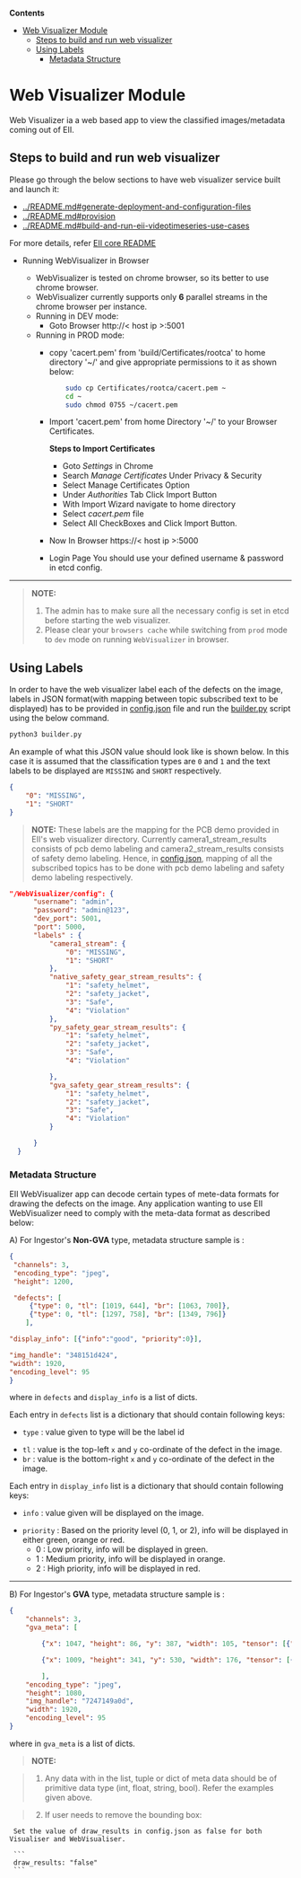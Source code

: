 **Contents**

- [Web Visualizer Module](#web-visualizer-module)
  - [Steps to build and run web visualizer](#steps-to-build-and-run-web-visualizer)
  - [Using Labels](#using-labels)
    - [Metadata Structure](#metadata-structure)

# Web Visualizer Module

Web Visualizer ia a web based app to view the classified images/metadata coming out of EII.

## Steps to build and run web visualizer

Please go through the below sections to have web visualizer service built and launch it:

- [../README.md#generate-deployment-and-configuration-files](https://github.com/open-edge-insights/eii-core/blob/master/README.md#generate-deployment-and-configuration-files)
- [../README.md#provision](https://github.com/open-edge-insights/eii-core/blob/master/README.md#provision)
- [../README.md#build-and-run-eii-videotimeseries-use-cases](https://github.com/open-edge-insights/eii-core/blob/master/README.md#build-and-run-eii-videotimeseries-use-cases)

For more details, refer [EII core README](https://github.com/open-edge-insights/eii-core/blob/master/README.md)

- Running WebVisualizer in Browser

  - WebVisualizer is tested on chrome browser, so its better to use chrome browser.
  - WebVisualizer currently supports only **6** parallel streams in the chrome
    browser per instance.
  - Running in DEV mode:
    - Goto Browser
        http://< host ip >:5001
  - Running in PROD mode:
    - copy 'cacert.pem' from 'build/Certificates/rootca' to home
      directory '~/' and give appropriate permissions to it as shown below:

      ```sh
          sudo cp Certificates/rootca/cacert.pem ~
          cd ~
          sudo chmod 0755 ~/cacert.pem
      ```

    - Import 'cacert.pem' from home Directory '~/' to your Browser
      Certificates.

      **Steps to Import Certificates**
      - Goto *Settings* in Chrome
      - Search *Manage Certificates* Under Privacy & Security
      - Select Manage Certificates Option
      - Under *Authorities* Tab Click Import Button
      - With Import Wizard navigate to home directory
      - Select *cacert.pem* file
      - Select All CheckBoxes and Click Import Button.

    - Now In Browser
        https://< host ip >:5000

    - Login Page
        You should use your defined username & password in etcd config.

-----
>**NOTE:**
>
> 1. The admin has to make sure all the necessary config is set in etcd before starting the web visualizer.
> 2. Please clear your `browsers cache` while switching from `prod` mode to `dev` mode on running
`WebVisualizer` in browser.

## Using Labels

  In order to have the web visualizer label each of the defects on the image, labels in JSON format(with mapping between topic subscribed text to be displayed) has to be provided in [config.json](./config.json) file and run the [builder.py](https://github.com/open-edge-insights/eii-core/blob/master/build/builder.py) script using the below command.

  ```sh
  python3 builder.py
  ```

  An example of what this JSON value should look like is shown below. In this case
  it is assumed that the classification types are `0` and `1` and the text labels
  to be displayed are `MISSING` and `SHORT` respectively.

  ```json
  {
      "0": "MISSING",
      "1": "SHORT"
  }
  ```

  > **NOTE:** These labels are the mapping for the PCB demo provided in EII's web visualizer directory. Currently camera1_stream_results consists of pcb demo labeling and camera2_stream_results consists of safety demo labeling.
  Hence, in [config.json](./config.json), mapping of all the subscribed topics has to be done with pcb demo labeling and safety demo labeling respectively.

  ```json
"/WebVisualizer/config": {
        "username": "admin",
        "password": "admin@123",
        "dev_port": 5001,
        "port": 5000,
        "labels" : {
            "camera1_stream": {
                "0": "MISSING",
                "1": "SHORT"
            },
            "native_safety_gear_stream_results": {
                "1": "safety_helmet",
                "2": "safety_jacket",
                "3": "Safe",
                "4": "Violation"
            },
            "py_safety_gear_stream_results": {
                "1": "safety_helmet",
                "2": "safety_jacket",
                "3": "Safe",
                "4": "Violation"

            },
            "gva_safety_gear_stream_results": {
                "1": "safety_helmet",
                "2": "safety_jacket",
                "3": "Safe",
                "4": "Violation"
            }

        }
    }
```

### Metadata Structure

EII WebVisualizer app can decode certain types of mete-data formats for drawing the defects on the image.
Any application wanting to use EII WebVisualizer need to comply with the meta-data format as described below:

A) For Ingestor's **Non-GVA** type, metadata structure sample is :

```json
{
 "channels": 3,
 "encoding_type": "jpeg",
 "height": 1200,

 "defects": [
     {"type": 0, "tl": [1019, 644], "br": [1063, 700]},
     {"type": 0, "tl": [1297, 758], "br": [1349, 796]}
    ],

"display_info": [{"info":"good", "priority":0}],

"img_handle": "348151d424",
"width": 1920,
"encoding_level": 95
}
```

where in `defects` and `display_info` is a list of dicts.

Each entry in `defects` list is a dictionary that should contain following keys:

* `type` : value given to type will be the label id
- `tl` : value is the top-left `x` and `y` co-ordinate of the defect in the image.
- `br` : value is the bottom-right `x` and `y` co-ordinate of the defect in the image.

Each entry in `display_info` list is a dictionary that should contain following keys:

* `info` : value given will be displayed on the image.
- `priority` : Based on the priority level (0, 1, or 2), info will be displayed in either green, orange or red.
  - 0 : Low priority, info will be displayed in green.
  - 1 : Medium priority, info will be displayed in orange.
  - 2 : High priority, info will be displayed in red.

----
B) For Ingestor's **GVA** type, metadata structure sample is :

```json
{
    "channels": 3,
    "gva_meta": [

        {"x": 1047, "height": 86, "y": 387, "width": 105, "tensor": [{"label": "", "label_id": 1, "confidence":0.8094226121902466, "attribute":"detection"}]},

        {"x": 1009, "height": 341, "y": 530, "width": 176, "tensor": [{"label": "", "label_id": 2, "confidence": 0.9699158668518066, "attribute": "detection"}]}

        ],
    "encoding_type": "jpeg",
    "height": 1080,
    "img_handle": "7247149a0d",
    "width": 1920,
    "encoding_level": 95
}

```

where in `gva_meta` is a list of dicts.

>**NOTE:**

> 1. Any data with in the list, tuple or dict of meta data should be of primitive data type (int, float, string, bool). Refer the examples given above.

> 2. If user needs to remove the bounding box:

     Set the value of draw_results in config.json as false for both Visualiser and WebVisualiser.

     ```
     draw_results: "false"
     ```
